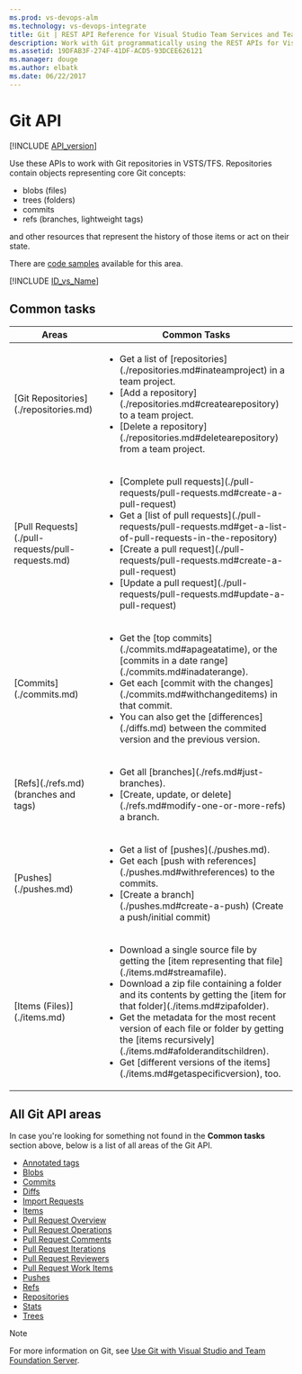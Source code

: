 ```yaml
---
ms.prod: vs-devops-alm
ms.technology: vs-devops-integrate
title: Git | REST API Reference for Visual Studio Team Services and Team Foundation Server
description: Work with Git programmatically using the REST APIs for Visual Studio Team Services and Team Foundation Server.
ms.assetid: 19DFAB3F-274F-41DF-ACD5-93DCEE626121
ms.manager: douge
ms.author: elbatk
ms.date: 06/22/2017
---
```


# Git API
[!INCLUDE [API_version](../_data/version.md)]

Use these APIs to work with Git repositories in VSTS/TFS.
Repositories contain objects representing core Git concepts:

- blobs (files)
- trees (folders)
- commits
- refs (branches, lightweight tags)

and other resources that represent the history of those items or act on their state.

There are [code samples](https://github.com/Microsoft/vsts-dotnet-samples/blob/master/Microsoft.TeamServices.Samples.Client/Git) available for this area.

[!INCLUDE [ID_vs_Name](_data/id_or_name.md)]

## Common tasks
<table class="table table-striped; centered-table">
<thead class="thead-inverse">
    <tr>
        <th ="col-md-8">Areas</th>
        <th ="col-md-8">Common Tasks</th>
    </tr>
</thead>
<tbody>
    <tr>
        <td>
            [Git Repositories](./repositories.md)
        </td>
        <td>
            <ul><li>Get a list of [repositories](./repositories.md#inateamproject) in a team project.</li>
            <li>[Add a repository](./repositories.md#createarepository) to a team project.</li>
            <li>[Delete a repository](./repositories.md#deletearepository) from a team project.</li>
            </ul>
        </td>
    </tr>
    <tr>
        <td>
            [Pull Requests](./pull-requests/pull-requests.md)
        </td>
        <td>
            <ul><li>[Complete pull requests](./pull-requests/pull-requests.md#create-a-pull-request)</li>
            <li>Get a [list of pull requests](./pull-requests/pull-requests.md#get-a-list-of-pull-requests-in-the-repository)</li>
            <li>[Create a pull request](./pull-requests/pull-requests.md#create-a-pull-request)</li>
            <li>[Update a pull request](./pull-requests/pull-requests.md#update-a-pull-request)</li>
            </ul>
        </td>
    </tr>
    <tr>
        <td>
            [Commits](./commits.md)
        </td>
        <td>
            <ul><li>Get the [top commits](./commits.md#apageatatime), or the [commits in a date range](./commits.md#inadaterange).</li>
            <li>Get each [commit with the changes](./commits.md#withchangeditems) in that commit.</li>
            <li>You can also get the [differences](./diffs.md) between the commited version and the previous version.</li>
            </ul>
        </td>
    </tr>
    <tr>
        <td>
            [Refs](./refs.md) (branches and tags)
        </td>
        <td>
            <ul><li>Get all [branches](./refs.md#just-branches).</li>
            <li>[Create, update, or delete](./refs.md#modify-one-or-more-refs) a branch.</li>
            </ul>
        </td>
    </tr>
    <tr>
        <td>
            [Pushes](./pushes.md)
        </td>
        <td>
            <ul><li>Get a list of [pushes](./pushes.md).</li>
            <li>Get each [push with references](./pushes.md#withreferences) to the commits.
            <li>[Create a branch](./pushes.md#create-a-push) (Create a push/initial commit)</li>
            </ul>
        </td>
    </tr>
    <tr>
        <td>
            [Items (Files)](./items.md)
        </td>
        <td>
            <ul><li>Download a single source file by getting the [item representing that file](./items.md#streamafile).</li>
            <li>Download a zip file containing a folder and its contents by getting the [item for that folder](./items.md#zipafolder).</li>
            <li>Get the metadata for the most recent version of each file or folder by getting the [items recursively](./items.md#afolderanditschildren).</li>
            <li>Get [different versions of the items](./items.md#getaspecificversion), too.</li>
            </ul>
        </td>
    </tr>
</tbody>
</table>

## All Git API areas
In case you're looking for something not found in the **Common tasks** section above, below is a list of all areas of the Git API.

* [Annotated tags](./annotatedTags.md)
* [Blobs](./blobs.md)
* [Commits](./commits.md)
* [Diffs](./diffs.md)
* [Import Requests](./import-requests.md)
* [Items](./items.md)
* [Pull Request Overview](./pull-requests/overview.md)
* [Pull Request Operations](./pull-requests/pull-requests.md)
* [Pull Request Comments](./pull-requests/threads.md)
* [Pull Request Iterations](./pull-requests/iterations.md)
* [Pull Request Reviewers](./pull-requests/reviewers.md)
* [Pull Request Work Items](./pull-requests/work-items.md)
* [Pushes](./pushes.md)
* [Refs](./refs.md)
* [Repositories](./repositories.md)
* [Stats](./stats.md)
* [Trees](./trees.md)

>[!NOTE]
>For more information on Git, see [Use Git with Visual Studio and Team Foundation Server](https://www.visualstudio.com/docs/git/overview).


